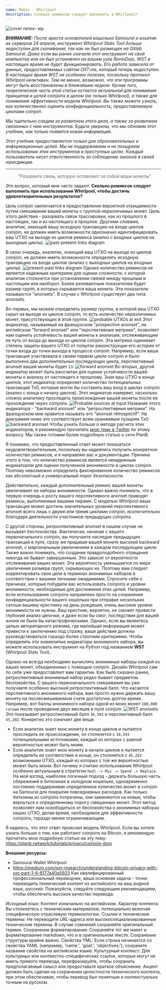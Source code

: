 ```yaml
---
name: Remix - Whirlpool
description: Сколько ремиксов следует выполнить в Whirlpool?
---
```

![cover remix- wp](assets/cover.webp)

***ВНИМАНИЕ:** После ареста основателей кошелька Samourai и изъятия их серверов 24 апреля, инструмент Whirlpool Stats Tool больше недоступен для скачивания, так как он был размещен на Gitlab Samourai. Даже если вы ранее скачали этот инструмент на свой компьютер или он был установлен на вашем узле RoninDojo, WST в настоящее время не будет функционировать. Его работа зависела от данных, предоставляемых сайтом OXT.me, который теперь недоступен. В настоящее время WST не особенно полезен, поскольку протокол Whirlpool неактивен. Тем не менее, возможно, что эти программы могут быть восстановлены в ближайшие недели. Кроме того, теоретическая часть этой статьи остается актуальной для понимания принципов и целей coinjoins в целом (не только Whirlpool), а также для понимания эффективности модели Whirlpool. Вы также можете узнать, как количественно оценить конфиденциальность, предоставляемую циклами coinjoin.*

_Мы тщательно следим за развитием этого дела, а также за развитием связанных с ним инструментов. Будьте уверены, что мы обновим этот учебник, как только появится новая информация._

_Этот учебник предоставляется только для образовательных и информационных целей. Мы не поддерживаем и не поощряем использование этих инструментов в преступных целях. Каждый пользователь несет ответственность за соблюдение законов в своей юрисдикции._

---

> *"Разорвите связь, которую оставляют за собой ваши монеты"*

Это вопрос, который мне часто задают. **Сколько ремиксов следует выполнить при использовании Whirlpool, чтобы достичь удовлетворительных результатов?**

Цель coinjoin заключается в предоставлении вероятной отрицаемости путем смешивания вашей монеты с группой неразличимых монет. Цель этого действия - разорвать связи трассировки, как из прошлого в настоящее, так и из настоящего в прошлое. Другими словами, аналитик, знающий вашу исходную транзакцию на входе циклов coinjoin, не должен иметь возможности однозначно идентифицировать ваш UTXO на выходе из циклов ремикса (анализ с входных циклов на выходные циклы).
![past-present links diagram](assets/en/1.webp)

В свою очередь, аналитик, знающий ваш UTXO на выходе из циклов coinjoin, не должен иметь возможности определить исходную транзакцию на входе циклов (анализ с выходных циклов на входные циклы).
![present-past links diagram](assets/en/2.webp)
Однако количество ремиксов не является надежным критерием для оценки сложности, с которой аналитик столкнется при установлении связей между прошлым и настоящим или наоборот. Более релевантным показателем будет размер групп, в которых скрывается ваша монета. Эти показатели называются "anonsets". В случае с Whirlpool существует два типа anonsets.

Во-первых, мы можем определить размер группы, в которой ваш UTXO скрыт на выходе из циклов coinjoin, то есть количество неразличимых монет, присутствующих в этой группе.
![probable UTXOs at exit](assets/en/3.webp)
Этот индикатор, называемый на французском "prospective anonset", на английском "forward anonset" или "перспективные метрики", позволяет нам оценить устойчивость вашей монеты к анализам, отслеживающим ее путь от входа до выхода из циклов coinjoin. Эта метрика оценивает степень защиты вашего UTXO от попыток реконструкции его истории от точки входа до точки выхода в процессе coinjoin. Например, если ваша транзакция участвовала в своем первом цикле coinjoin и было выполнено два дополнительных последующих цикла, перспективный anonset вашей монеты будет `13`: ![forward anonset](assets/en/4.webp)
Во-вторых, другой индикатор может быть рассчитан для оценки устойчивости вашей монеты к анализу от настоящего к прошлому. Зная ваш UTXO в конце циклов, этот индикатор определяет количество потенциальных транзакций Tx0, которые могли бы составить ваш вход в циклах coinjoin (анализ с конца к началу циклов). Этот индикатор измеряет, насколько сложно аналитику проследить происхождение вашей монеты после ее прохождения через coinjoins. ![Probable sources at input](assets/en/5.webp)
Название этого индикатора - "backward anonset" или "ретроспективные метрики". На французском мне нравится называть его "anonset rétrospectif". На диаграмме ниже это соответствует всем оранжевым пузырям Tx0:
![backward anonset](assets/en/6.webp)
Чтобы узнать больше о методе расчета этих индикаторов, я рекомендую прочитать [мою тему в Twitter](https://twitter.com/Loic_Pandul/status/1550850558147395585?s=20) по этому вопросу. Мы также готовим более подробную статью о сети PlanB.

Я понимаю, что предоставленный ответ может показаться неудовлетворительным, поскольку вы надеялись получить конкретное количество ремиксов, и я направляю вас к документации. Причина этого в том, что количество ремиксов является ненадежным индикатором для оценки полученной анонимности в циклах coinjoin. Поэтому невозможно определить фиксированное количество ремиксов как абсолютный и универсальный порог безопасности.

Действительно, каждый дополнительный ремикс вашей монеты увеличивает ее наборы анонимности. Однако важно понимать, что в первую очередь к росту вашего перспективного anonset приводят ремиксы, выполненные вашими пирами. С моделью Whirlpool ваша транзакция может достичь значительных уровней перспективного anonset всего лишь с двумя или тремя циклами coinjoin, исключительно благодаря деятельности участников предыдущих coinjoins.

С другой стороны, ретроспективный anonset в нашем случае не вызывает беспокойства. Фактически, начиная с вашего первоначального coinjoin, вы получаете наследие предыдущих транзакций в пуле, сразу же придавая вашей монете высокий backward anonset, с маргинальным увеличением в каждом последующем цикле.
Также важно понимать, что создание правдоподобного отрицания никогда не бывает завершенным. Это зависит от вероятности отслеживания ваших монет. Эта вероятность уменьшается по мере увеличения размера групп, скрывающих их. Поэтому вам следует корректировать свои цели в терминах анонимных наборов в соответствии с вашими личными ожиданиями. Спросите себя о причинах, которые побудили вас использовать coinjoins и уровни анонимности, необходимые для достижения этих целей. Например, если использование coinjoins направлено просто на сохранение конфиденциальности вашего кошелька при отправке нескольких сатоши вашему крестнику на день рождения, очень высокие уровни анонимности не нужны. Ваш крестник, вероятно, не сможет провести глубокий анализ цепочки, и даже если бы смог, последствия для вашей жизни не были бы катастрофическими. Однако, если вы являетесь целью авторитарного режима, где малейшая информация может привести к заключению под стражу, ваши действия должны руководствоваться гораздо более строгими критериями.
Чтобы определить эти знаменитые индикаторы анонимного набора, вы можете использовать инструмент на Python под названием **WST** (Whirlpool Stats Tool).

Однако не всегда необходимо вычислять анонимные наборы каждой из ваших монет, объединенных с помощью coinjoin. Дизайн Whirlpool сам по себе уже предоставляет вам гарантии. Как было сказано ранее, ретроспективный анонимный набор редко бывает предметом беспокойства. С вашего первоначального смешивания вы уже получаете особенно высокий ретроспективный балл. Что касается перспективного анонимного набора, вам просто нужно держать вашу монету на послесмешиваемом счете достаточно долгое время. Например, вот баллы анонимного набора одной из моих монет `100,000 сатоши` после проведения двух месяцев в пуле coinjoin:
![WST anonsets](assets/en/7.webp)
Это показывает ретроспективный балл `34,593` и перспективный балл `45,202`. Конкретно это означает две вещи:
- Если аналитик знает мою монету в конце циклов и пытается проследить ее происхождение, он столкнется с `34,593` потенциальными источниками, каждый из которых с равной вероятностью может быть моим.
- Если аналитик знает мою монету в начале циклов и пытается определить ее соответствие в конце, он столкнется с `45,202` возможными UTXO, каждый из которых с той же вероятностью может быть моим.
Вот почему я считаю использование Whirlpool особенно актуальным в стратегии `Hodl -> Mix -> Spend -> Replace`. На мой взгляд, наиболее логичный подход - держать большую часть сбережений в биткоинах в холодном кошельке, одновременно постоянно поддерживая определенное количество монет в coinjoin на Samourai для покрытия повседневных расходов. Как только биткоины из coinjoins потрачены, они заменяются на новые, чтобы вернуться к определенному порогу смешанных монет. Этот метод позволяет нам освободиться от беспокойства о анонимных наборах наших UTXO, делая время, необходимое для эффективности coinjoins, гораздо менее ограничивающим.

Я надеюсь, что этот ответ прояснил модель Whirlpool. Если вы хотите узнать больше о том, как работают coinjoins на Bitcoin, я рекомендую прочитать мою подробную статью на эту тему: 
https://planb.network/tutorials/privacy/coinjoin-dojo

**Внешние ресурсы:**
- Samourai Wallet Whirlpool
- https://medium.com/oxt-research/understanding-bitcoin-privacy-with-oxt-part-1-4-8177a40a5923
Как квалифицированный профессиональный переводчик, ваша основная задача - точно переводить технический контент из английского на ваш родной язык, русский. Пожалуйста, следуйте следующим рекомендациям, чтобы обеспечить высокое качество перевода:

Исходный язык: Контент изначально на английском.
Характер контента: Вы столкнетесь с техническим материалом, потенциально включая специфическую отраслевую терминологию.
Ссылки и технические термины: Не переводите URL-адреса или высокоспециализированные технические термины. В случае сомнений сохраняйте оригинальный термин.
Сохранение форматирования: Сохраняйте тот же макет и форматирование markdown, что и в оригинальном тексте. Сохранение структуры крайне важно.
Свойства YML: Если строка начинается со свойства YAML (например, 'name:', 'goal:', 'objectives:'), сохраните название свойства на английском языке.
Культурный контекст: Для культурных или контекстно-специфических ссылок, которые могут не иметь прямого перевода, перефразируйте, чтобы сохранить предполагаемый смысл или предоставьте краткое объяснение.
Акцент должен быть сделан на сохранении целостности технического контента, при этом обеспечивая, чтобы перевод был понятным и контекстуально точным на русском.